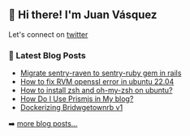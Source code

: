## 👋 Hi there! I'm Juan Vásquez

Let's connect on [twitter](https://twitter.com/juanvqz_)

### 📕 Latest Blog Posts

<!-- BLOG-POST-LIST:START -->
- [Migrate sentry-raven to sentry-ruby gem in rails](https://juanvasquez.dev/development/2022/07/01/migrate-sentry-raven-to-sentry-ruby-in-rails/)
- [How to fix RVM openssl error in ubuntu 22.04](https://juanvasquez.dev/development/2022/06/15/how-to-fix-openssl-error-with-rvm-in-ubuntu-22-04/)
- [How to install zsh and oh-my-zsh on ubuntu?](https://juanvasquez.dev/development/2022/06/03/how-to-install-zsh-and-oh-my-zsh-on-ubuntu/)
- [How Do I Use Prismjs in My blog?](https://juanvasquez.dev/development/2022/05/30/how-do-i-use-prismjs-in-my-blog/)
- [Dockerizing Bridwgetownrb v1](https://juanvasquez.dev/development/2022/05/15/dockerizing-bridgetownrb-v1/)
<!-- BLOG-POST-LIST:END -->

➡️ [more blog posts...](https://juanvasquez.dev)
